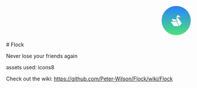<p align="right">
<img src="https://github.com/Peter-Wilson/Flock/blob/master/14389684_10210744628274636_1486009279_n.png" width="80" height="80" alt="Flock"></img>
</p>
# Flock

Never lose your friends again

assets used: icons8

Check out the wiki:
https://github.com/Peter-Wilson/Flock/wiki/Flock
